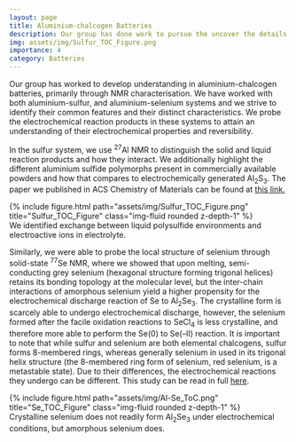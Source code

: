 ```yaml
---
layout: page
title: Aluminium-chalcogen Batteries
description: Our group has done work to pursue the uncover the details of Aluminium-chalcogen energy storage.
img: assets/img/Sulfur_TOC_Figure.png
importance: 4
category: Batteries
---
```


Our group has worked to develop understanding in aluminium-chalcogen batteries, primarily through NMR characterisation. We have worked with both aluminium-sulfur, and aluminium-selenium systems and we strive to identify their common features and their distinct characteristics. We probe the electrochemical reaction products in these systems to attain an understanding of their electrochemical properties and reversibility.

In the sulfur system, we use <sup>27</sup>Al NMR to distinguish the solid and liquid reaction products and how they interact. We additionally highlight the different aluminium sulfide polymorphs present in commercially available powders and how that compares to electrochemically generated Al<sub>2</sub>S<sub>3</sub>. The paper we published in ACS Chemistry of Materials can be found at [this link.](https://pubs.acs.org/doi/full/10.1021/acs.chemmater.2c00248)

<div class="row justify-content-sm-center">
    <div class="col-sm-8 mt-3 mt-md-0">
        {% include figure.html path="assets/img/Sulfur_TOC_Figure.png" title="Sulfur_TOC_Figure" class="img-fluid rounded z-depth-1" %}
    </div>
</div>
<div class="caption">
    We identified exchange between liquid polysulfide environments and electroactive ions in electrolyte.
</div>

Similarly, we were able to probe the local structure of selenium through solid-state <sup>77</sup>Se NMR, where we showed that upon melting, semi-conducting grey selenium (hexagonal structure forming trigonal helices) retains its bonding topology at the molecular level, but the inter-chain interactions of amorphous selenium yield a higher propensity for the electrochemical discharge reaction of Se to Al<sub>2</sub>Se<sub>3</sub>. The crystalline form is scarcely able to undergo electrochemical discharge, however, the selenium formed after the facile oxidation reactions to SeCl<sub>4</sub> is less crystalline, and therefore more able to perform the Se(0) to Se(–II) reaction. It is important to note that while sulfur and selenium are both elemental chalcogens, sulfur forms 8-membered rings, whereas generally selenium in used in its trigonal helix structure (the 8-membered ring form of selenium, red selenium, is a metastable state). Due to their differences, the electrochemical reactions they undergo can be different. This study can be read in full [here](https://pubs.acs.org/doi/10.1021/acsmaterialslett.4c00531?ref=pdf).

<div class="row justify-content-sm-center">
    <div class="col-sm-8 mt-3 mt-md-0">
        {% include figure.html path="assets/img/Al-Se_ToC.png" title="Se_TOC_Figure" class="img-fluid rounded z-depth-1" %}
    </div>
</div>
<div class="caption">
    Crystalline selenium does not readily form Al<sub>2</sub>Se<sub>3</sub> under electrochemical conditions, but amorphous selenium does.
</div>